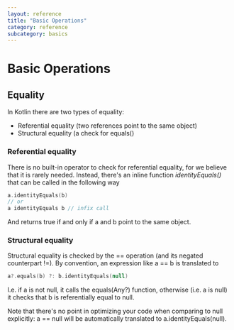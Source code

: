 ```yaml
---
layout: reference
title: "Basic Operations"
category: reference
subcategory: basics
---
```


# Basic Operations

## Equality

In Kotlin there are two types of equality:

* Referential equality (two references point to the same object)
* Structural equality (a check for equals()

### Referential equality

There is no built-in operator to check for referential equality, for we believe that it is rarely needed. Instead,
there's an inline function *identityEquals()* that can be called in the following way

``` kotlin
a.identityEquals(b)
// or
a identityEquals b // infix call
```

And returns true if and only if a and b point to the same object.

### Structural equality

Structural equality is checked by the == operation (and its negated counterpart !=). By convention, an expression like a == b is translated to

``` kotlin
a?.equals(b) ?: b.identityEquals(null)
```

I.e. if a is not null, it calls the equals(Any?) function, otherwise (i.e. a is null) it checks that b is referentially equal to null.

Note that there's no point in optimizing your code when comparing to null explicitly: a == null will be automatically translated to a.identityEquals(null).


